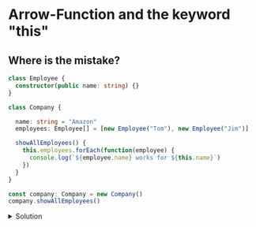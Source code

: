#  Arrow-Function and the keyword "this"
## Where is the mistake?

```typescript
class Employee {
  constructor(public name: string) {}
}

class Company {

  name: string = "Amazon"
  employees: Employee[] = [new Employee("Tom"), new Employee("Jim")]

  showAllEmployees() {
    this.employees.forEach(function(employee) {
      console.log(`${employee.name} works for ${this.name}`)
    })
  }
}

const company: Company = new Company()
company.showAllEmployees()
```

<details>
<summary>Solution</summary>

In an anonymous function the "this" keyword is not bind to the context of the class;
but with the Arrow-Function syntax it is bind to.

```typescript
class Employee {
  constructor(public name: string) {}
}

class Company {

  name: string = "Amazon"
  employees: Employee[] = [new Employee("Tom"), new Employee("Jim")]

  showAllEmployees() {
    this.employees.forEach(employee => {
      console.log(`${employee.name} works for ${this.name}`)
    })
  }
}

const company: Company = new Company()
company.showAllEmployees()
```
</details>